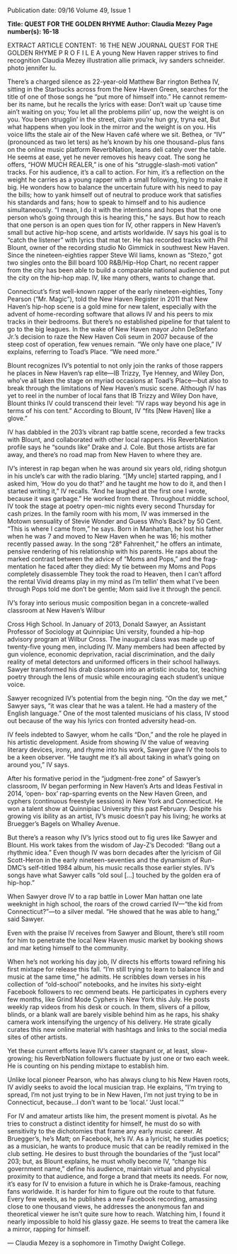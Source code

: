 Publication date: 09/16
Volume 49, Issue 1

**Title: QUEST FOR THE GOLDEN RHYME**
**Author: Claudia Mezey**
**Page number(s): 16-18**

EXTRACT ARTICLE CONTENT:
 16
THE  NEW  JOURNAL
QUEST FOR THE 
GOLDEN RHYME
P R O F I L E
A young New Haven rapper strives 
to find recognition
Claudia Mezey
illustration 
allie primack, ivy sanders 
schneider. photo jennifer lu.


There’s a charged silence as 22-year-old Matthew Bar­
rington Bethea IV, sitting in the Starbucks across from the 
New Haven Green, searches for the title of one of those 
songs he “put more of himself into.” He cannot remem­
ber its name, but he recalls the lyrics with ease: 
Don’t wait up ’cause time ain’t waiting on you;
You let all the problems pilin’ up, now the weight 
is on you.
You been strugglin’ in the street, claim you’re hun­
gry, tryna eat, 
But what happens when you look in the mirror 
and the weight is on you.
His voice lifts the stale air of the New Haven café 
where we sit. Bethea, or “IV” (pronounced as two let­
ters) as he’s known by his one thousand−plus fans on 
the online music platform ReverbNation, leans deli­
cately over the table. He seems at ease, yet he never 
removes his heavy coat. The song he offers, “HOW 
MUCH REALER,” is one of his “struggle-slash-moti­
vation” tracks. For his audience, it’s a call to action. 
For him, it’s a reflection on the weight he carries as a 
young rapper with a small following, trying to make it 
big. He wonders how to balance the uncertain future 
with his need to pay the bills; how to yank himself out 
of neutral to produce work that satisfies his standards 
and fans; how to speak to himself and to his audience 
simultaneously. 
“I mean, I do it with the intentions and hopes that 
the one person who’s going through this is hearing 
this,” he says. 
But how to reach that one person is an open ques­
tion for IV, other rappers in New Haven’s small but 
active hip-hop scene, and artists worldwide. IV says 
his goal is to “catch the listener” with lyrics that mat­
ter. He has recorded tracks with Phil Blount, owner of 
the recording studio No Gimmick in southwest New 
Haven. Since the nineteen-eighties rapper Steve Wil­
liams, known as “Stezo,” got two singles onto the Bill­
board 100 R&B/Hip-Hop Chart, no recent rapper from 
the city has been able to build a comparable national 
audience and put the city on the hip-hop map. IV, like 
many others, wants to change that. 

Connecticut’s first well-known rapper of the early 
nineteen-eighties, Tony Pearson (“Mr. Magic”), told 
the New Haven Register in 2011 that New Haven’s 
hip-hop scene is a gold mine for new talent, especially 
with the advent of home-recording software that allows 
IV and his peers to mix tracks in their bedrooms. But 
there’s no established pipeline for that talent to go to 
the big leagues. In the wake of New Haven mayor John 
DeStefano Jr.’s decision to raze the New Haven Coli­
seum in 2007 because of the steep cost of operation, 
few venues remain.
“We only have one place,” IV explains, referring to 
Toad’s Place. “We need more.”  

Blount recognizes IV’s potential to not only join the 
ranks of those rappers he places in New Haven’s rap 
elite—IB Trizzy, Tye Henney, and Wiley Don, who’ve 
all taken the stage on myriad occasions at Toad’s 
Place—but also to break through the limitations of 
New Haven’s music scene. Although IV has yet to reel 
in the number of local fans that IB Trizzy and Wiley 
Don have, Blount thinks IV could transcend their 
level: “IV raps way beyond his age in terms of his con­
tent.” According to Blount, IV “fits [New Haven] like 
a glove.” 

IV has dabbled in the 203’s vibrant rap battle scene, 
recorded a few tracks with Blount, and collaborated 
with other local rappers. His ReverbNation profile says 
he “sounds like” Drake and J. Cole. But those artists 
are far away, and there’s no road map from New Haven 
to where they are. 


IV’s interest in rap began when he was around six 
years old, riding shotgun in his uncle’s car with the 
radio blaring. “[My uncle] started rapping, and I asked 
him, ‘How do you do that?’ and he taught me how to 
do it, and then I started writing it,” IV recalls. “And he 
laughed at the first one I wrote, because it was garbage.” 
He worked from there. Throughout middle school, IV 
took the stage at poetry open-mic nights every second 
Thursday for cash prizes. In the family room with his 
mom, IV was immersed in the Motown sensuality of 
Stevie Wonder and Guess Who’s Back? by 50 Cent. 
“This is where I came from,” he says.
Born in Manhattan, he lost his father when he was 7 
and moved to New Haven when he was 16; his mother 
recently passed away. In the song “28° Fahrenheit,” he 
offers an intimate, pensive rendering of his relationship 
with his parents. He raps about the marked contrast 
between the advice of “Moms and Pops,” and the frag­
mentation he faced after they died:
My tie between my Moms and Pops completely 
disassemble
They took the road to Heaven, then I can’t afford 
the rental
Vivid dreams play in my mind as I’m tellin’ them 
what I’ve been through
Pops told me don’t be gentle; Mom said live it 
through the pencil.

IV’s foray into serious music composition began in 
a concrete-walled classroom at New Haven’s Wilbur 


Cross High School. In January of 2013, Donald Sawyer, 
an Assistant Professor of Sociology at Quinnipiac Uni­
versity, founded a hip-hop advisory program at Wilbur 
Cross. The inaugural class was made up of twenty-five 
young men, including IV. Many members had been 
affected by gun violence, economic deprivation, racial 
discrimination, and the daily reality of metal detectors 
and uniformed officers in their school hallways. Sawyer 
transformed his drab classroom into an artistic incuba­
tor, teaching poetry through the lens of music while 
encouraging each student’s unique voice. 

Sawyer recognized IV’s potential from the begin­
ning. “On the day we met,” Sawyer says, “it was clear 
that he was a talent. He had a mastery of the English 
language.” One of the most talented musicians of his 
class, IV stood out because of the way his lyrics con­
fronted adversity head-on. 

IV feels indebted to Sawyer, whom he calls “Don,” 
and the role he played in his artistic development. 
Aside from showing IV the value of weaving literary 
devices, irony, and rhyme into his work, Sawyer gave 
IV the tools to be a keen observer. “He taught me it’s all 
about taking in what’s going on around you,” IV says.

After his formative period in the “judgment-free 
zone” of Sawyer’s classroom, IV began performing in 
New Haven’s Arts and Ideas Festival in 2014, ‘open-
box’ rap-sparring events on the New Haven Green, and 
cyphers (continuous freestyle sessions) in New York 
and Connecticut. He won a talent show at Quinnipiac 
University this past February. Despite his growing vis­
ibility as an artist, IV’s music doesn’t pay his living; he 
works at Bruegger’s Bagels on Whalley Avenue. 

But there’s a reason why IV’s lyrics stood out to fig­
ures like Sawyer and Blount. His work takes from the 
wisdom of Jay-Z’s Decoded: “Bang out a rhythmic idea.” 
Even though IV was born decades after the lyricism of 
Gil Scott-Heron in the early nineteen-seventies and the 
dynamism of Run-DMC’s self-titled 1984 album, his 
music recalls those earlier styles. IV’s songs have what 
Sawyer calls “old soul […] touched by the golden era 
of hip-hop.”

When Sawyer drove IV to a rap battle in Lower Man­
hattan one late weeknight in high school, the roars of 
the crowd carried IV—“the kid from Connecticut?”—to 
a silver medal. “He showed that he was able to hang,” 
said Sawyer.


Even with the praise IV receives from Sawyer and 
Blount, there’s still room for him to penetrate the local 
New Haven music market by booking shows and mar­
keting himself to the community.

When he’s not working his day job, IV directs his 
efforts toward refining his first mixtape for release 
this fall. “I’m still trying to learn to balance life and 
music at the same time,” he admits. He scribbles down 
verses in his collection of “old-school” notebooks, and 
he invites his sixty-eight Facebook followers to rec­
ommend beats. He participates in cyphers every few 
months, like Grind Mode Cyphers in New York this 
July. He posts weekly rap videos from his desk or couch. 
In them, slivers of a pillow, blinds, or a blank wall are 
barely visible behind him as he raps, his shaky camera 
work intensifying the urgency of his delivery. He strate­
gically curates this new online material with hashtags 
and links to the social media sites of other artists. 

Yet these current efforts leave IV’s career stagnant 
or, at least, slow-growing; his ReverbNation followers 
fluctuate by just one or two each week. He is counting 
on his pending mixtape to establish him.

Unlike local pioneer Pearson, who has always clung 
to his New Haven roots, IV avidly seeks to avoid the 
local musician trap. He explains, “I’m trying to spread, 
I’m not just trying to be in New Haven, I’m not just 
trying to be in Connecticut, because…I don’t want to 
be ‘local.’ ‘Just local.’” 

For IV and amateur artists like him, the present 
moment is pivotal. As he tries to construct a distinct 
identity for himself, he must do so with sensitivity to 
the dichotomies that frame any early music career. At 
Bruegger’s, he’s Matt; on Facebook, he’s IV. As a lyricist, 
he studies poetics; as a musician, he wants to produce 
music that can be readily remixed in the club setting. 
He desires to bust through the boundaries of the “just 
local” 203; but, as Blount explains, he must wholly 
become IV, “change his government name,” define his 
audience, maintain virtual and physical proximity to 
that audience, and forge a brand that meets its needs. 
For now, it’s easy for IV to envision a future in which 
he is Drake-famous, reaching fans worldwide. It is 
harder for him to figure out the route to that future. 
Every few weeks, as he publishes a new Facebook 
recording, amassing close to one thousand views, he 
addresses the anonymous fan and theoretical viewer he 
isn’t quite sure how to reach. Watching him, I found it 
nearly impossible to hold his glassy gaze. He seems to 
treat the camera like a mirror, rapping for himself.

— Claudia Mezey is a sophomore
in Timothy Dwight College.